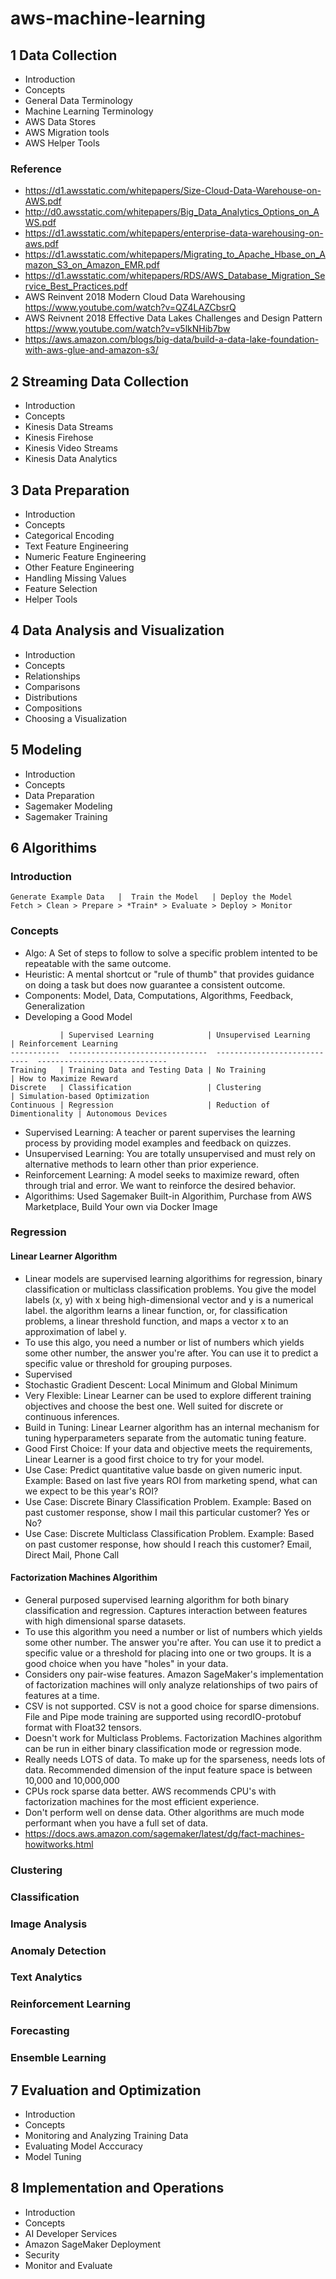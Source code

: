 # aws-machine-learning

## 1 Data Collection
- Introduction
- Concepts
- General Data Terminology
- Machine Learning Terminology
- AWS Data Stores
- AWS Migration tools
- AWS Helper Tools

### Reference
- https://d1.awsstatic.com/whitepapers/Size-Cloud-Data-Warehouse-on-AWS.pdf
- http://d0.awsstatic.com/whitepapers/Big_Data_Analytics_Options_on_AWS.pdf
- https://d1.awsstatic.com/whitepapers/enterprise-data-warehousing-on-aws.pdf
- https://d1.awsstatic.com/whitepapers/Migrating_to_Apache_Hbase_on_Amazon_S3_on_Amazon_EMR.pdf
- https://d1.awsstatic.com/whitepapers/RDS/AWS_Database_Migration_Service_Best_Practices.pdf
- AWS Reinvent 2018 Modern Cloud Data Warehousing https://www.youtube.com/watch?v=QZ4LAZCbsrQ
- AWS Reivnent 2018 Effective Data Lakes Challenges and Design Pattern https://www.youtube.com/watch?v=v5lkNHib7bw
- https://aws.amazon.com/blogs/big-data/build-a-data-lake-foundation-with-aws-glue-and-amazon-s3/

## 2 Streaming Data Collection
- Introduction
- Concepts
- Kinesis Data Streams
- Kinesis Firehose
- Kinesis Video Streams
- Kinesis Data Analytics

## 3 Data Preparation
- Introduction
- Concepts
- Categorical Encoding
- Text Feature Engineering
- Numeric Feature Engineering
- Other Feature Engineering
- Handling Missing Values
- Feature Selection
- Helper Tools

## 4 Data Analysis and Visualization
- Introduction
- Concepts
- Relationships
- Comparisons
- Distributions
- Compositions
- Choosing a Visualization

## 5 Modeling
- Introduction
- Concepts
- Data Preparation
- Sagemaker Modeling
- Sagemaker Training

## 6 Algorithims
### Introduction
```
Generate Example Data   |  Train the Model   | Deploy the Model
Fetch > Clean > Prepare > *Train* > Evaluate > Deploy > Monitor
```

### Concepts
- Algo: A Set of steps to follow to solve a specific problem intented to be repeatable with the same outcome.
- Heuristic: A mental shortcut or "rule of thumb" that provides guidance on doing a task but does now guarantee a consistent outcome.
- Components: Model, Data, Computations, Algorithms, Feedback, Generalization
- Developing a Good Model
```
           | Supervised Learning            | Unsupervised Learning       | Reinforcement Learning
-----------  -------------------------------  ----------------------------  -----------------------------
Training   | Training Data and Testing Data | No Training                 | How to Maximize Reward
Discrete   | Classification                 | Clustering                  | Simulation-based Optimization
Continuous | Regression                     | Reduction of Dimentionality | Autonomous Devices
```
- Supervised Learning: A teacher or parent supervises the learning process by providing model examples and feedback on quizzes.
- Unsupervised Learning: You are totally unsupervised and must rely on alternative methods to learn other than prior experience.
- Reinforcement Learning: A model seeks to maximize reward, often through trial and error. We want to reinforce the desired behavior.
- Algorithims: Used Sagemaker Built-in Algorithim, Purchase from AWS Marketplace, Build Your own via Docker Image

### Regression

#### Linear Learner Algorithm
- Linear models are supervised learning algorithims for regression, binary classification or multiclass classification problems. You give the model labels (x, y) with x being high-dimensional vector and y is a numerical label. the algorithm learns a linear function, or, for classification problems, a linear threshold function, and maps a vector x to an approximation of label y.
- To use this algo, you need a number or list of numbers which yields some other number, the answer you're after. You can use it to predict a specific value or threshold for grouping purposes.
- Supervised
- Stochastic Gradient Descent: Local Minimum and Global Minimum
- Very Flexible: Linear Learner can be used to explore different training objectives and choose the best one. Well suited for discrete or continuous inferences.
- Build in Tuning: Linear Learner algorithm has an internal mechanism for tuning hyperparameters separate from the automatic tuning feature.
- Good First Choice: If your data and objective meets the requirements, Linear Learner is a good first choice to try for your model.
- Use Case: Predict quantitative value basde on given numeric input. Example: Based on last five years ROI from marketing spend, what can we expect to be this year's ROI?
- Use Case: Discrete Binary Classification Problem. Example: Based on past customer response, show I mail this particular customer? Yes or No?
- Use Case: Discrete Multiclass Classification Problem. Example: Based on past customer response, how should I reach this customer? Email, Direct Mail, Phone Call

#### Factorization Machines Algorithim
- General purposed supervised learning algorithm for both binary classification and regression. Captures interaction between features with high dimensional sparse datasets.
- To use this algorithm you need a number or list of numbers which yields some other number. The answer you're after. You can use it to predict a specific value or a threshold for placing into one or two groups. It is a good choice when you have "holes" in your data.
- Considers ony pair-wise features. Amazon SageMaker's implementation of factorization machines will only analyze relationships of two pairs of features at a time.
- CSV is not supported. CSV is not a good choice for sparse dimensions. File and Pipe mode training are supported using recordIO-protobuf format with Float32 tensors.
- Doesn't work for Multiclass Problems. Factorization Machines algorithm can be run in either binary classification mode or regression mode.
- Really needs LOTS of data. To make up for the sparseness, needs lots of data. Recommended dimension of the input feature space is between 10,000 and 10,000,000
- CPUs rock sparse data better. AWS recommends CPU's with factorization machines for the most efficient experience.
- Don't perform well on dense data. Other algorithms are much mode performant when you have a full set of data.
- https://docs.aws.amazon.com/sagemaker/latest/dg/fact-machines-howitworks.html


### Clustering
### Classification
### Image Analysis
### Anomaly Detection
### Text Analytics
### Reinforcement Learning
### Forecasting
### Ensemble Learning

## 7 Evaluation and Optimization
- Introduction
- Concepts
- Monitoring and Analyzing Training Data
- Evaluating Model Acccuracy
- Model Tuning

## 8 Implementation and Operations
- Introduction
- Concepts
- AI Developer Services
- Amazon SageMaker Deployment
- Security
- Monitor and Evaluate
